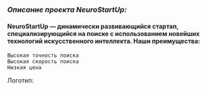 ### *Описание проекта NeuroStartUp:*

#### NeuroStartUp — динамически развивающийся стартап, специализирующийся на поиске с использованием новейших технологий искусственного интеллекта. Наши преимущества:

	Высокая точность поиска
	Высокая скорость поиска
	Низкая цена

Логотип:

